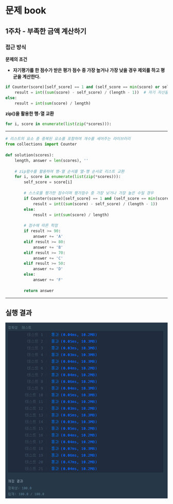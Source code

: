 # 문제 book

## 1주차 - 부족한 금액 계산하기

### 접근 방식

**문제의 조건**
- __자기평가를 한 점수가 받은 평가 점수 중 가장 높거나 가장 낮을 경우 제외를 하고 평균을 계산한다.__

```python
if Counter(score)[self_score] == 1 and (self_score == min(score) or self_score == max(score)):
    result = int((sum(score) - self_score) / (length - 1))  # 자기 자신을 평가한 점수와 인원 수를 제외하고 평균 계산
else:
    result = int(sum(score) / length)
```

**zip()을 활용한 행-열 교환**

```python
for i, score in enumerate(list(zip(*scores))):
```

<hr>


```python
# 리스트의 요소 중 중복된 요소를 포함하여 개수를 세어주는 라이브러리
from collections import Counter

def solution(scores):
    length, answer = len(scores), ''

    # zip함수를 활용하여 행-열 순서를 열-행 순서로 리스트 교환
    for i, score in enumerate(list(zip(*scores))):
        self_score = score[i]

        # 스스로를 평가한 점수이며 평가점수 중 가장 낮거나 가장 높은 수일 경우
        if Counter(score)[self_score] == 1 and (self_score == min(score) or self_score == max(score)):
            result = int((sum(score) - self_score) / (length - 1))
        else:
            result = int(sum(score) / length)

        # 점수에 따른 학점
        if result >= 90:
            answer += 'A'
        elif result >= 80:
            answer += 'B'
        elif result >= 70:
            answer += 'C'
        elif result >= 50:
            answer += 'D'
        else:
            answer += 'F'

        return answer
```
-----
## 실행 결과

![img.png](img.png)